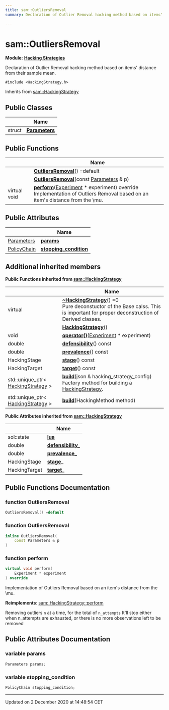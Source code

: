 ```yaml
---
title: sam::OutliersRemoval
summary: Declaration of Outlier Removal hacking method based on items' distance from their sample mean.  

---
```


# sam::OutliersRemoval


**Module:** **[Hacking Strategies](/doxygen/Modules/group___hacking_strategies/)**

Declaration of Outlier Removal hacking method based on items' distance from their sample mean. 

`#include <HackingStrategy.h>`


Inherits from [sam::HackingStrategy](/doxygen/Classes/classsam_1_1_hacking_strategy/)



## Public Classes

|                | Name           |
| -------------- | -------------- |
| struct | **[Parameters](/doxygen/Classes/structsam_1_1_outliers_removal_1_1_parameters/)**  |








## Public Functions

|                | Name           |
| -------------- | -------------- |
|  | **[OutliersRemoval](/doxygen/Classes/classsam_1_1_outliers_removal/#function-outliersremoval)**() =default  |
|  | **[OutliersRemoval](/doxygen/Classes/classsam_1_1_outliers_removal/#function-outliersremoval)**(const [Parameters](/doxygen/Classes/structsam_1_1_outliers_removal_1_1_parameters/) & p)  |
| virtual void | **[perform](/doxygen/Classes/classsam_1_1_outliers_removal/#function-perform)**([Experiment](/doxygen/Classes/classsam_1_1_experiment/) * experiment) override <br>Implementation of Outliers Removal based on an item's distance from the \mu.  |


## Public Attributes

|                | Name           |
| -------------- | -------------- |
| [Parameters](/doxygen/Classes/structsam_1_1_outliers_removal_1_1_parameters/) | **[params](/doxygen/Classes/classsam_1_1_outliers_removal/#variable-params)**  |
| [PolicyChain](/doxygen/Classes/structsam_1_1_policy_chain/) | **[stopping_condition](/doxygen/Classes/classsam_1_1_outliers_removal/#variable-stopping_condition)**  |




## Additional inherited members










**Public Functions inherited from [sam::HackingStrategy](/doxygen/Classes/classsam_1_1_hacking_strategy/)**

|                | Name           |
| -------------- | -------------- |
| virtual  | **[~HackingStrategy](/doxygen/Classes/classsam_1_1_hacking_strategy/#function-~hackingstrategy)**() =0 <br>Pure deconstuctor of the Base calss. This is important for proper deconstruction of Derived classes.  |
|  | **[HackingStrategy](/doxygen/Classes/classsam_1_1_hacking_strategy/#function-hackingstrategy)**()  |
| void | **[operator()](/doxygen/Classes/classsam_1_1_hacking_strategy/#function-operator())**([Experiment](/doxygen/Classes/classsam_1_1_experiment/) * experiment)  |
| double | **[defensibility](/doxygen/Classes/classsam_1_1_hacking_strategy/#function-defensibility)**() const  |
| double | **[prevalence](/doxygen/Classes/classsam_1_1_hacking_strategy/#function-prevalence)**() const  |
| HackingStage | **[stage](/doxygen/Classes/classsam_1_1_hacking_strategy/#function-stage)**() const  |
| HackingTarget | **[target](/doxygen/Classes/classsam_1_1_hacking_strategy/#function-target)**() const  |
| std::unique_ptr< [HackingStrategy](/doxygen/Classes/classsam_1_1_hacking_strategy/) > | **[build](/doxygen/Classes/classsam_1_1_hacking_strategy/#function-build)**(json & hacking_strategy_config) <br>Factory method for building a [HackingStrategy](/doxygen/Classes/classsam_1_1_hacking_strategy/).  |
| std::unique_ptr< [HackingStrategy](/doxygen/Classes/classsam_1_1_hacking_strategy/) > | **[build](/doxygen/Classes/classsam_1_1_hacking_strategy/#function-build)**(HackingMethod method)  |


**Public Attributes inherited from [sam::HackingStrategy](/doxygen/Classes/classsam_1_1_hacking_strategy/)**

|                | Name           |
| -------------- | -------------- |
| sol::state | **[lua](/doxygen/Classes/classsam_1_1_hacking_strategy/#variable-lua)**  |
| double | **[defensibility_](/doxygen/Classes/classsam_1_1_hacking_strategy/#variable-defensibility_)**  |
| double | **[prevalence_](/doxygen/Classes/classsam_1_1_hacking_strategy/#variable-prevalence_)**  |
| HackingStage | **[stage_](/doxygen/Classes/classsam_1_1_hacking_strategy/#variable-stage_)**  |
| HackingTarget | **[target_](/doxygen/Classes/classsam_1_1_hacking_strategy/#variable-target_)**  |













## Public Functions Documentation

### function OutliersRemoval

```cpp
OutliersRemoval() =default
```





























### function OutliersRemoval

```cpp
inline OutliersRemoval(
    const Parameters & p
)
```





























### function perform

```cpp
virtual void perform(
    Experiment * experiment
) override
```

Implementation of Outliers Removal based on an item's distance from the \mu. 

























**Reimplements**: [sam::HackingStrategy::perform](/doxygen/Classes/classsam_1_1_hacking_strategy/#function-perform)



Removing outliers `n` at a time, for the total of `n_attempts` It'll stop either when n_attempts are exhausted, or there is no more observations left to be removed



## Public Attributes Documentation

### variable params

```cpp
Parameters params;
```





























### variable stopping_condition

```cpp
PolicyChain stopping_condition;
```

































-------------------------------

Updated on  2 December 2020 at 14:48:54 CET